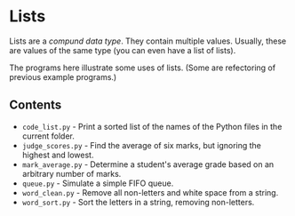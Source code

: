 # Lists

Lists are a _compund data type_. They contain multiple values. Usually, these are values
of the same type (you can even have a list of lists).

The programs here illustrate some uses of lists. (Some are refectoring of previous example programs.)

## Contents

- `code_list.py` - Print a sorted list of the names of the Python files in the current folder.
- `judge_scores.py` - Find the average of six marks, but ignoring the highest and lowest.
- `mark_average.py` - Determine a student's average grade based on an arbitrary number of marks.
- `queue.py` - Simulate a simple FIFO queue.
- `word_clean.py` - Remove all non-letters and white space from a string.
- `word_sort.py` - Sort the letters in a string, removing non-letters. 
